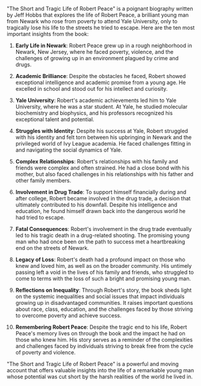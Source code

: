 "The Short and Tragic Life of Robert Peace" is a poignant biography written by Jeff Hobbs that explores the life of Robert Peace, a brilliant young man from Newark who rose from poverty to attend Yale University, only to tragically lose his life to the streets he tried to escape. Here are the ten most important insights from the book:

1. **Early Life in Newark**: Robert Peace grew up in a rough neighborhood in Newark, New Jersey, where he faced poverty, violence, and the challenges of growing up in an environment plagued by crime and drugs.

2. **Academic Brilliance**: Despite the obstacles he faced, Robert showed exceptional intelligence and academic promise from a young age. He excelled in school and stood out for his intellect and curiosity.

3. **Yale University**: Robert's academic achievements led him to Yale University, where he was a star student. At Yale, he studied molecular biochemistry and biophysics, and his professors recognized his exceptional talent and potential.

4. **Struggles with Identity**: Despite his success at Yale, Robert struggled with his identity and felt torn between his upbringing in Newark and the privileged world of Ivy League academia. He faced challenges fitting in and navigating the social dynamics of Yale.

5. **Complex Relationships**: Robert's relationships with his family and friends were complex and often strained. He had a close bond with his mother, but also faced challenges in his relationships with his father and other family members.

6. **Involvement in Drug Trade**: To support himself financially during and after college, Robert became involved in the drug trade, a decision that ultimately contributed to his downfall. Despite his intelligence and education, he found himself drawn back into the dangerous world he had tried to escape.

7. **Fatal Consequences**: Robert's involvement in the drug trade eventually led to his tragic death in a drug-related shooting. The promising young man who had once been on the path to success met a heartbreaking end on the streets of Newark.

8. **Legacy of Loss**: Robert's death had a profound impact on those who knew and loved him, as well as on the broader community. His untimely passing left a void in the lives of his family and friends, who struggled to come to terms with the loss of such a bright and promising young man.

9. **Reflections on Inequality**: Through Robert's story, the book sheds light on the systemic inequalities and social issues that impact individuals growing up in disadvantaged communities. It raises important questions about race, class, education, and the challenges faced by those striving to overcome poverty and achieve success.

10. **Remembering Robert Peace**: Despite the tragic end to his life, Robert Peace's memory lives on through the book and the impact he had on those who knew him. His story serves as a reminder of the complexities and challenges faced by individuals striving to break free from the cycle of poverty and violence.

"The Short and Tragic Life of Robert Peace" is a powerful and moving account that offers valuable insights into the life of a remarkable young man whose potential was cut short by the harsh realities of the world he lived in.